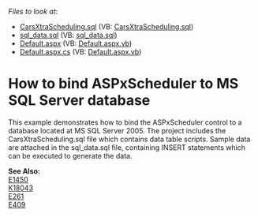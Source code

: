 <!-- default file list -->
*Files to look at*:

* [CarsXtraScheduling.sql](./CS/WebSite/App_Data/CarsXtraScheduling.sql) (VB: [CarsXtraScheduling.sql](./VB/WebSite/App_Data/CarsXtraScheduling.sql))
* [sql_data.sql](./CS/WebSite/App_Data/sql_data.sql) (VB: [sql_data.sql](./VB/WebSite/App_Data/sql_data.sql))
* [Default.aspx](./CS/WebSite/Default.aspx) (VB: [Default.aspx.vb](./VB/WebSite/Default.aspx.vb))
* [Default.aspx.cs](./CS/WebSite/Default.aspx.cs) (VB: [Default.aspx.vb](./VB/WebSite/Default.aspx.vb))
<!-- default file list end -->
# How to bind ASPxScheduler to MS SQL Server database


<p>This example demonstrates how to bind the ASPxScheduler control to a database located at MS SQL Server 2005. The project includes the CarsXtraScheduling.sql file  which contains data table scripts. Sample data are attached in the sql_data.sql file, containing INSERT statements which  can be executed to generate the data.</p><p><strong>See Also:</strong><br />
<a href="https://www.devexpress.com/Support/Center/p/E1450">E1450</a><br />
<a href="https://www.devexpress.com/Support/Center/p/K18043">K18043</a><br />
<a href="https://www.devexpress.com/Support/Center/p/E261">E261</a><br />
<a href="https://www.devexpress.com/Support/Center/p/E409">E409</a></p>

<br/>


